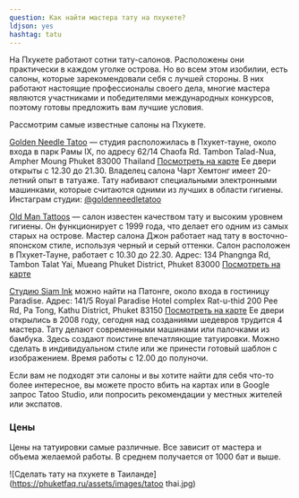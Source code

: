 ```yaml
---
question: Как найти мастера тату на пхукете?
ldjson: yes
hashtag: tatu
---
```


На Пхукете работают сотни тату-салонов. Расположены они практически в каждом уголке острова. Но во всем этом изобилии, есть салоны, которые зарекомендовали себя с лучшей стороны. В них работают настоящие профессионалы своего дела, многие мастера являются участниками и победителями международных конкурсов, поэтому готовы предложить вам лучшие условия.

Рассмотрим самые известные салоны на Пхукете.

[Golden Needle Tatoo](http://www.goldenneedle-tattoos.com/) — студия расположилась в Пхукет-тауне, около входа в парк Рамы IX, по адресу 62/14 Chaofa Rd. Tambon Talad-Nua, Ampher Moung Phuket 83000 Thailand [Посмотреть на карте](https://goo.gl/maps/pqA51nRzUWasp52N9) Ее двери открыты с 12.30 до 21.30. Владелец салона Чарт Хемтонг имеет 20-летний опыт в татуаже. Тату набивают специальными электронными машинками, которые считаются одними из лучших в области гигиены. Инстаграм студии: [@goldenneedletatoo](https://www.instagram.com/goldenneedletattoo/)

[Old Man Tattoos](http://www.oldmantattoosphuket.com/) — салон известен качеством тату и высоким уровнем гигиены. Он функционирует с 1999 года, что делает его одним из самых старых на острове. Мастер салона Джон работает над тату в восточно-японском стиле, используя черный и серый оттенки. Салон расположен в Пхукет-Тауне, работает с 10.30 до 22.30. Адрес: 134 Phangnga Rd, Tambon Talat Yai, Mueang Phuket District, Phuket 83000 [Посмотреть на карте](https://g.page/OldManTattoosPhuket?share)

[Студию Siam Ink](http://www.siaminktattoo.com/) можно найти на Патонге, около входа в гостиницу Paradise. Адрес: 141/5 Royal Paradise Hotel complex Rat-u-thid 200 Pee Rd, Pa Tong, Kathu District, Phuket 83150 [Посмотреть на карте](https://g.page/siaminktattoo?share) Ее двери открылись в 2008 году, сегодня над созданиями шедевров трудится 4 мастера. Тату делают современными машинами или палочками из бамбука. Здесь создают поистине впечатляющие татуировки. Можно сделать в индивидуальном стиле или же принести готовый шаблон с изображением. Время работы с 12.00 до полуночи.

Если вам не подходят эти салоны и вы хотите найти для себя что-то более интересное, вы можете просто вбить на картах или в Google запрос Tatoo Studio, или попросить рекомендации у местных жителей или экспатов.

### Цены
Цены на татуировки самые различные. Все зависит от мастера и объема желаемой работы. В среднем получается от 1000 бат и выше.

![Сделать тату на пхукете в Таиланде](https://phuketfaq.ru/assets/images/tatoo thai.jpg)
